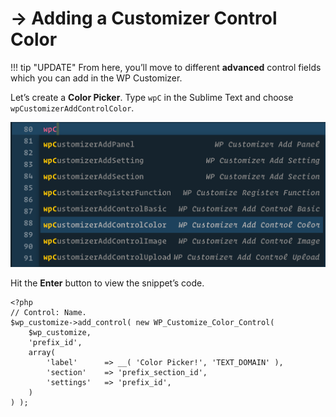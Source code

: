 # → Adding a Customizer Control Color

!!! tip "UPDATE"
    From here, you’ll move to different **advanced** control fields which you can add in the WP Customizer. 

Let’s create a **Color Picker**. Type `wpC` in the Sublime Text and choose `wpCustomizerAddControlColor`.

![](/media/8.png)

Hit the **Enter** button to view the snippet’s code.

```
<?php
// Control: Name.
$wp_customize->add_control( new WP_Customize_Color_Control(
    $wp_customize,
    'prefix_id',
    array(
        'label'      => __( 'Color Picker!', 'TEXT_DOMAIN' ),
        'section'    => 'prefix_section_id',
        'settings'   => 'prefix_id',
    )
) );
```
